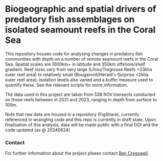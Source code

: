 # Biogeographic and spatial drivers of predatory fish assemblages on isolated seamount reefs in the Coral Sea

This repository houses code for analysing changes in predatory fish communities with depth on a number of remote seamount reefs in the Coral Sea. Spatial scales are 1000km+ in latitude and 350km offshore/shelf gradient. Reef sizes vary from very large (Lihou/Tregrosse Reefs >23kha outer reef area) to relatively small (Bougainvill/Herald's Surprise <2kha outer reef area). Isolation levels also varied and a buffer measure used to quantify these. See the relevant scripts for more information.

The data used in this project are taken from 538 ROV transects conducted on these reefs between in 2021 and 2023, ranging in depth from surface to 100m. 

Note that raw data are housed in a repository (FigShare), currently referenced in wrangling code and this repo is currently in draft state. Upon finalisation of this analysis, data will be made public with a final DOI and the code updated (as @ 20240624)

### Contact

For further information about the project please contact [Ben Cresswell](benjamin.cresswell@jcu.edu.au).